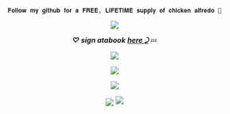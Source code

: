 <p align="center"> <code style="color" : lightskyblue">𝐅𝐨𝐥𝐥𝐨𝐰 𝐦𝐲 𝐠𝐢𝐭𝐡𝐮𝐛 𝐟𝐨𝐫 𝐚 𝐅𝐑𝐄𝐄, 𝐋𝐈𝐅𝐄𝐓𝐈𝐌𝐄 𝐬𝐮𝐩𝐩𝐥𝐲 𝐨𝐟 𝐜𝐡𝐢𝐜𝐤𝐞𝐧 𝐚𝐥𝐟𝐫𝐞𝐝𝐨 🤑</code>  </p>

<p align="center">
<img src="https://github.com/user-attachments/assets/0b12f32e-95c4-430d-9ca5-372df188efed"


***<p align="center"> ♡ sign atabook*** ***<a href="https://verciless.atabook.org/">here ⤸</a>*** 💤 </p>
<p align="center">
<img src="https://github.com/user-attachments/assets/bf9cd0f0-d6bd-485b-aa92-254f1df3706b" </p>
  
<p align="center">
<img src="https://github.com/user-attachments/assets/ca46c72c-8d98-499f-a31c-01df24935e77"
</p>

<p align="center">
<img src="https://github.com/user-attachments/assets/36f31102-c12a-471a-9182-fa875d0879f1" </p>
<p align="center">
<img src="https://github.com/user-attachments/assets/8c380a4e-70a8-4f09-8637-d11cc698b151"

<p align="center">
<img src="https://github.com/user-attachments/assets/d3149933-fd18-403d-ba7c-29ea293027c5"

